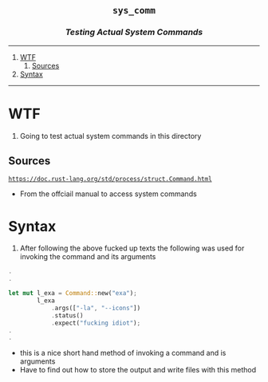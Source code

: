 <h2 align="center"><code> sys_comm </code></h2>
<h3 align="center"><i> Testing Actual System Commands  </i></h3>

----
1. [WTF](#wtf)
   1. [Sources](#sources)
2. [Syntax](#syntax)


----

# WTF 

1. Going to test actual system commands in this directory 

## Sources 

[`https://doc.rust-lang.org/std/process/struct.Command.html`](https://doc.rust-lang.org/std/process/struct.Command.html)
- From the offciail manual to access system commands 
  
# Syntax 

1. After following the above fucked up texts the following was used for invoking the command and its arguments 

```rs
.
.

let mut l_exa = Command::new("exa");
        l_exa
            .args(["-la", "--icons"])
            .status()
            .expect("fucking idiot");
.
.

```
- this is a nice short hand method of invoking a command and is arguments 
- Have to find out how to store the output and write files with this method 

